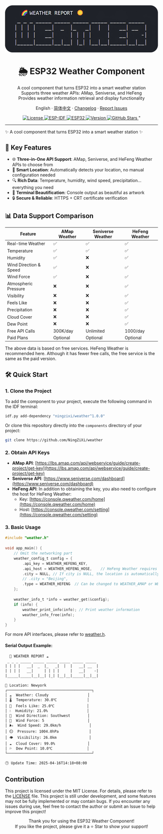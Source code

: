 ![alt text](image.jpg)

<h1 align="center">🌦️ ESP32 Weather Component</h1>

<p align="center">
A cool component that turns ESP32 into a smart weather station<br/>
Supports three weather APIs: AMap, Seniverse, and HeFeng<br/>
Provides weather information retrieval and display functionality
</p>

<p align="center">
 English
· <a href="./README.md">简体中文</a>
· <a href="https://github.com/NingZiXi/weather/releases">Changelog</a>
· <a href="https://github.com/NingZiXi/weather/issues">Report Issues</a>
</p>

<p align="center">
  <a href="LICENSE">
    <img alt="License" src="https://img.shields.io/badge/License-MIT-blue.svg" />
  </a>
  <a href="https://docs.espressif.com/projects/esp-idf/">
    <img alt="ESP-IDF" src="https://img.shields.io/badge/ESP--IDF-v5.3+-orange.svg" />
  </a>
  <a href="https://www.espressif.com/">
    <img alt="ESP32" src="https://img.shields.io/badge/Platform-ESP32-green.svg" />
  </a>
  <a href="">
    <img alt="Version" src="https://img.shields.io/badge/Version-v1.0.0-brightgreen.svg" />
  </a>
  <a href="https://github.com/NingZiXi/weather/stargazers">
    <img alt="GitHub Stars" src="https://img.shields.io/github/stars/NingZiXi/weather.svg?style=social&label=Stars" />
  </a>"
  </a>
</p>

---

✨ A cool component that turns ESP32 into a smart weather station ✨  
## 🚀 Key Features

- 🌐 **Three-in-One API Support**: AMap, Seniverse, and HeFeng Weather APIs to choose from  
- 📍 **Smart Location**: Automatically detects your location, no manual configuration needed  
- 🔍 **Rich Data**: Temperature, humidity, wind speed, precipitation... everything you need  
- 🎨 **Terminal Beautification**: Console output as beautiful as artwork  
- 🔒 **Secure & Reliable**: HTTPS + CRT certificate verification  

## 📊 Data Support Comparison

| Feature          | AMap Weather | Seniverse Weather | HeFeng Weather |
|------------------|--------------|-------------------|----------------|
| Real-time Weather| ✅            | ✅                 | ✅              |
| Temperature      | ✅            | ✅                 | ✅              |
| Humidity         | ✅            | ❌                 | ✅              |
| Wind Direction & Speed | ✅ | ❌        | ✅              |
| Wind Force       | ✅            | ❌                 | ✅              |
| Atmospheric Pressure | ❌      | ❌                 | ✅              |
| Visibility       | ❌            | ❌                 | ✅              |
| Feels Like       | ❌            | ❌                 | ✅              |
| Precipitation    | ❌            | ❌                 | ✅              |
| Cloud Cover      | ❌            | ❌                 | ✅              |
| Dew Point        | ❌            | ❌                 | ✅              |
| Free API Calls   | 300K/day     | Unlimited          | 1000/day       |
| Paid Plans       | Optional     | Optional           | Optional       |

The above data is based on free services. HeFeng Weather is recommended here. Although it has fewer free calls, the free service is the same as the paid version.

## 🛠️ Quick Start

### 1. Clone the Project

To add the component to your project, execute the following command in the IDF terminal:

```bash
idf.py add-dependency "ningzixi/weather^1.0.0"
```

Or clone this repository directly into the `components` directory of your project:

```bash
git clone https://github.com/NingZiXi/weather
```

### 2. Obtain API Keys

- **AMap API**: [https://lbs.amap.com/api/webservice/guide/create-project/get-key](https://lbs.amap.com/api/webservice/guide/create-project/get-key)  
- **Seniverse API**: [https://www.seniverse.com/dashboard](https://www.seniverse.com/dashboard)  
- **HeFeng API**: In addition to obtaining the key, you also need to configure the host for HeFeng Weather:  
  - Key: [https://console.qweather.com/home](https://console.qweather.com/home)  
  - Host: [https://console.qweather.com/setting](https://console.qweather.com/setting)  

### 3. Basic Usage

```c
#include "weather.h"

void app_main() {
    // Omit the networking part
    weather_config_t config = {
        .api_key = WEATHER_HEFENG_KEY,
        .api_host = WEATHER_HEFENG_HOSE,    // HeFeng Weather requires host configuration
        .city = NULL, // If city is NULL, the location is automatically detected based on IP. You can also specify a city.
        // .city = "Beijing",
        .type = WEATHER_HEFENG  // Can be changed to WEATHER_AMAP or WEATHER_XINZHI for other APIs
    };

    weather_info_t *info = weather_get(&config);
    if (info) {
        weather_print_info(info); // Print weather information
        weather_info_free(info);
    }
}
```
For more API interfaces, please refer to [weather.h](include\weather.h).

#### Serial Output Example:
``` 
  🌈 WEATHER REPORT ☁️
 _ _ _ _____ _____ _____ _____ _____ _____
| | | |   __|  _  |_   _|  |  |   __| __  |
| | | |   __|     | | | |     |   __|    -|
|_____|_____|__|__| |_| |__|__|_____|__|__|

📍 Location: Newyork
┌───────────────────────────────────────┐
│ ☁️  Weather: Cloudy                  │
│ 🌡️  Temperature: 30.0℃              │
│ 🤒  Feels Like: 25.0℃               │
│ 💧  Humidity: 21.0%                  │
│ 🍃  Wind Direction: Southwest        │
│ 💨  Wind Force: 5                    │
│ 🌬️  Wind Speed: 29.0km/h             │
│ ⏲️  Pressure: 1004.0hPa              │
│ 👁️  Visibility: 26.0km               │
│ ☁️  Cloud Cover: 99.0%               │
│ 💦  Dew Point: 10.0℃                │
└───────────────────────────────────────┘

🕒 Update Time: 2025-04-16T14:18+08:00
```

## Contribution
This project is licensed under the MIT License. For details, please refer to the [LICENSE](LICENSE) file. This project is still under development, and some features may not be fully implemented or may contain bugs. If you encounter any issues during use, feel free to contact the author or submit an Issue to help improve this project!

<p align="center">
Thank you for using the ESP32 Weather Component!<br/>
If you like the project, please give it a ⭐ Star to show your support!
</p>